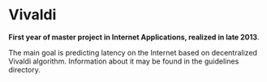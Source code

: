 # Vivaldi

**First year of master project in Internet Applications, realized in late 2013**.

The main goal is predicting latency on the Internet based on decentralized Vivaldi algorithm.
Information about it may be found in the guidelines directory.
